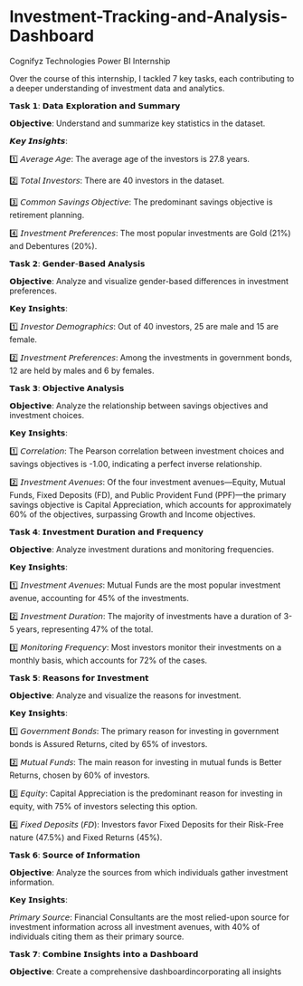 # Investment-Tracking-and-Analysis-Dashboard
 Cognifyz Technologies Power BI Internship

 Over the course of this internship, I tackled 7 key tasks, each contributing to a deeper understanding of investment data and analytics.
 
𝗧𝗮𝘀𝗸 𝟭: 𝗗𝗮𝘁𝗮 𝗘𝘅𝗽𝗹𝗼𝗿𝗮𝘁𝗶𝗼𝗻 𝗮𝗻𝗱 𝗦𝘂𝗺𝗺𝗮𝗿𝘆

𝗢𝗯𝗷𝗲𝗰𝘁𝗶𝘃𝗲: Understand and summarize key statistics in the dataset.

𝙆𝙚𝙮 𝙄𝙣𝙨𝙞𝙜𝙝𝙩𝙨:

1️⃣ 𝘈𝘷𝘦𝘳𝘢𝘨𝘦 𝘈𝘨𝘦: The average age of the investors is 27.8 years.

2️⃣ 𝘛𝘰𝘵𝘢𝘭 𝘐𝘯𝘷𝘦𝘴𝘵𝘰𝘳𝘴: There are 40 investors in the dataset.

3️⃣ 𝘊𝘰𝘮𝘮𝘰𝘯 𝘚𝘢𝘷𝘪𝘯𝘨𝘴 𝘖𝘣𝘫𝘦𝘤𝘵𝘪𝘷𝘦: The predominant savings objective is retirement planning.

4️⃣ 𝘐𝘯𝘷𝘦𝘴𝘵𝘮𝘦𝘯𝘵 𝘗𝘳𝘦𝘧𝘦𝘳𝘦𝘯𝘤𝘦𝘴: The most popular investments are Gold (21%) and Debentures (20%).

𝗧𝗮𝘀𝗸 𝟮: 𝗚𝗲𝗻𝗱𝗲𝗿-𝗕𝗮𝘀𝗲𝗱 𝗔𝗻𝗮𝗹𝘆𝘀𝗶𝘀

𝗢𝗯𝗷𝗲𝗰𝘁𝗶𝘃𝗲: Analyze and visualize gender-based differences in investment preferences.

𝗞𝗲𝘆 𝗜𝗻𝘀𝗶𝗴𝗵𝘁𝘀:

1️⃣ 𝘐𝘯𝘷𝘦𝘴𝘵𝘰𝘳 𝘋𝘦𝘮𝘰𝘨𝘳𝘢𝘱𝘩𝘪𝘤𝘴: Out of 40 investors, 25 are male and 15 are female.

2️⃣ 𝘐𝘯𝘷𝘦𝘴𝘵𝘮𝘦𝘯𝘵 𝘗𝘳𝘦𝘧𝘦𝘳𝘦𝘯𝘤𝘦𝘴: Among the investments in government bonds, 12 are held by males and 6 by females.

𝗧𝗮𝘀𝗸 𝟯: 𝗢𝗯𝗷𝗲𝗰𝘁𝗶𝘃𝗲 𝗔𝗻𝗮𝗹𝘆𝘀𝗶𝘀

𝗢𝗯𝗷𝗲𝗰𝘁𝗶𝘃𝗲: Analyze the relationship between savings objectives and investment choices.

𝗞𝗲𝘆 𝗜𝗻𝘀𝗶𝗴𝗵𝘁𝘀:

1️⃣ 𝘊𝘰𝘳𝘳𝘦𝘭𝘢𝘵𝘪𝘰𝘯: The Pearson correlation between investment choices and savings objectives is -1.00, indicating a perfect inverse relationship.

2️⃣ 𝘐𝘯𝘷𝘦𝘴𝘵𝘮𝘦𝘯𝘵 𝘈𝘷𝘦𝘯𝘶𝘦𝘴: Of the four investment avenues—Equity, Mutual Funds, Fixed Deposits (FD), and Public Provident Fund (PPF)—the primary savings objective is Capital Appreciation, which accounts for approximately 60% of the objectives, surpassing Growth and Income objectives.

𝗧𝗮𝘀𝗸 𝟰: 𝗜𝗻𝘃𝗲𝘀𝘁𝗺𝗲𝗻𝘁 𝗗𝘂𝗿𝗮𝘁𝗶𝗼𝗻 𝗮𝗻𝗱 𝗙𝗿𝗲𝗾𝘂𝗲𝗻𝗰𝘆

𝗢𝗯𝗷𝗲𝗰𝘁𝗶𝘃𝗲: Analyze investment durations and monitoring frequencies.

𝗞𝗲𝘆 𝗜𝗻𝘀𝗶𝗴𝗵𝘁𝘀:

1️⃣ 𝘐𝘯𝘷𝘦𝘴𝘵𝘮𝘦𝘯𝘵 𝘈𝘷𝘦𝘯𝘶𝘦𝘴: Mutual Funds are the most popular investment avenue, accounting for 45% of the investments.

2️⃣ 𝘐𝘯𝘷𝘦𝘴𝘵𝘮𝘦𝘯𝘵 𝘋𝘶𝘳𝘢𝘵𝘪𝘰𝘯: The majority of investments have a duration of 3-5 years, representing 47% of the total.

3️⃣ 𝘔𝘰𝘯𝘪𝘵𝘰𝘳𝘪𝘯𝘨 𝘍𝘳𝘦𝘲𝘶𝘦𝘯𝘤𝘺: Most investors monitor their investments on a monthly basis, which accounts for 72% of the cases.

𝗧𝗮𝘀𝗸 𝟱: 𝗥𝗲𝗮𝘀𝗼𝗻𝘀 𝗳𝗼𝗿 𝗜𝗻𝘃𝗲𝘀𝘁𝗺𝗲𝗻𝘁

𝗢𝗯𝗷𝗲𝗰𝘁𝗶𝘃𝗲: Analyze and visualize the reasons for investment.

𝗞𝗲𝘆 𝗜𝗻𝘀𝗶𝗴𝗵𝘁𝘀:

1️⃣ 𝘎𝘰𝘷𝘦𝘳𝘯𝘮𝘦𝘯𝘵 𝘉𝘰𝘯𝘥𝘴: The primary reason for investing in government bonds is Assured Returns, cited by 65% of investors.

2️⃣ 𝘔𝘶𝘵𝘶𝘢𝘭 𝘍𝘶𝘯𝘥𝘴: The main reason for investing in mutual funds is Better Returns, chosen by 60% of investors.

3️⃣ 𝘌𝘲𝘶𝘪𝘵𝘺: Capital Appreciation is the predominant reason for investing in equity, with 75% of investors selecting this option.

4️⃣ 𝘍𝘪𝘹𝘦𝘥 𝘋𝘦𝘱𝘰𝘴𝘪𝘵𝘴 (𝘍𝘋): Investors favor Fixed Deposits for their Risk-Free nature (47.5%) and Fixed Returns (45%).

𝗧𝗮𝘀𝗸 𝟲: 𝗦𝗼𝘂𝗿𝗰𝗲 𝗼𝗳 𝗜𝗻𝗳𝗼𝗿𝗺𝗮𝘁𝗶𝗼𝗻

𝗢𝗯𝗷𝗲𝗰𝘁𝗶𝘃𝗲: Analyze the sources from which individuals gather investment information.

𝗞𝗲𝘆 𝗜𝗻𝘀𝗶𝗴𝗵𝘁𝘀:

𝘗𝘳𝘪𝘮𝘢𝘳𝘺 𝘚𝘰𝘶𝘳𝘤𝘦: Financial Consultants are the most relied-upon source for investment information across all investment avenues, with 40% of individuals citing them as their primary source.

𝗧𝗮𝘀𝗸 𝟳: 𝗖𝗼𝗺𝗯𝗶𝗻𝗲 𝗜𝗻𝘀𝗶𝗴𝗵𝘁𝘀 𝗶𝗻𝘁𝗼 𝗮 𝗗𝗮𝘀𝗵𝗯𝗼𝗮𝗿𝗱

𝗢𝗯𝗷𝗲𝗰𝘁𝗶𝘃𝗲: Create a comprehensive dashboardincorporating all insights


